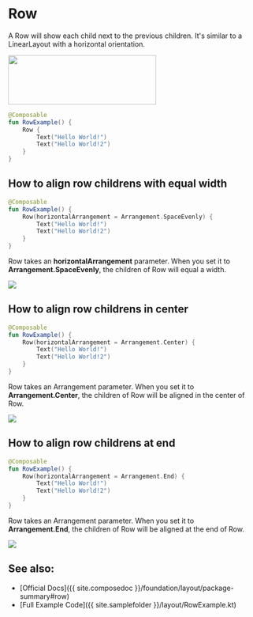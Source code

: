 <!---
This is the API of version 1.0.4
-->
# Row

A Row will show each child next to the previous children. It's similar to a LinearLayout with a horizontal orientation.


<p align="left">
  <img src ="{{ site.images }}/layout/row/RowExample.png" height=100 width=300 />
</p>

```kotlin
@Composable
fun RowExample() {
    Row {
        Text("Hello World!")
        Text("Hello World!2")
    }
}
```

## How to align row childrens with equal width
```kotlin
@Composable
fun RowExample() {
    Row(horizontalArrangement = Arrangement.SpaceEvenly) {
        Text("Hello World!")
        Text("Hello World!2")
    }
}
```

Row takes an **horizontalArrangement** parameter. When you set it to **Arrangement.SpaceEvenly**, the children of Row will equal a width.

<p align="left">
  <img src ="{{ site.images }}/layout/row/row_arrangement_space_evenly.png" />
</p>

## How to align row childrens in center
```kotlin
@Composable
fun RowExample() {
    Row(horizontalArrangement = Arrangement.Center) {
        Text("Hello World!")
        Text("Hello World!2")
    }
}
```
Row takes an Arrangement parameter. When you set it to **Arrangement.Center**, the children of Row will be aligned in the center of Row.

<p align="left">
  <img src ="{{ site.images }}/layout/row/arrange_center.png" />
</p>

## How to align row childrens at end
```kotlin
@Composable
fun RowExample() {
    Row(horizontalArrangement = Arrangement.End) {
        Text("Hello World!")
        Text("Hello World!2")
    }
}
```
Row takes an Arrangement parameter. When you set it to **Arrangement.End**, the children of Row will be aligned at the end of Row.

<p align="left">
  <img src ="{{ site.images }}/layout/row/arrangement_end.png" />
</p>


## See also:
* [Official Docs]({{ site.composedoc }}/foundation/layout/package-summary#row)
* [Full Example Code]({{ site.samplefolder }}/layout/RowExample.kt)
